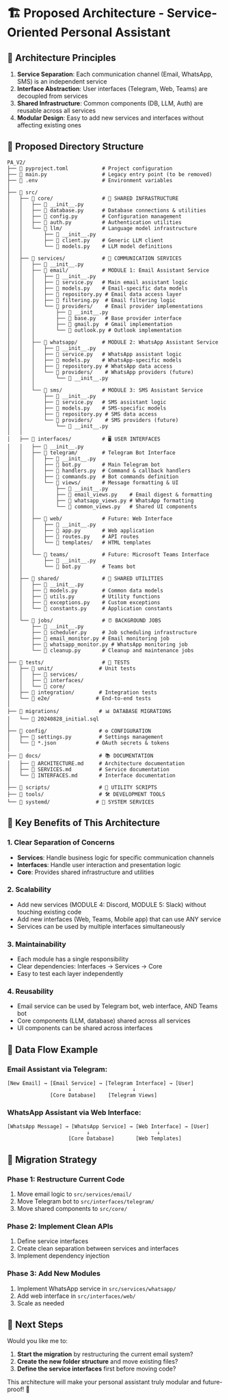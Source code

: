 # 🏗️ Proposed Architecture - Service-Oriented Personal Assistant

## 🎯 Architecture Principles

1. **Service Separation**: Each communication channel (Email, WhatsApp, SMS) is an independent service
2. **Interface Abstraction**: User interfaces (Telegram, Web, Teams) are decoupled from services
3. **Shared Infrastructure**: Common components (DB, LLM, Auth) are reusable across all services
4. **Modular Design**: Easy to add new services and interfaces without affecting existing ones

## 📁 Proposed Directory Structure

```
PA_V2/
├── 📄 pyproject.toml           # Project configuration
├── 📄 main.py                  # Legacy entry point (to be removed)
├── 📄 .env                     # Environment variables
│
├── 📁 src/
│   ├── 📁 core/                # 🔧 SHARED INFRASTRUCTURE
│   │   ├── 📄 __init__.py
│   │   ├── 📄 database.py      # Database connections & utilities
│   │   ├── 📄 config.py        # Configuration management
│   │   ├── 📄 auth.py          # Authentication utilities
│   │   └── 📁 llm/             # Language model infrastructure
│   │       ├── 📄 __init__.py
│   │       ├── 📄 client.py    # Generic LLM client
│   │       └── 📄 models.py    # LLM model definitions
│   │
│   ├── 📁 services/            # 🚀 COMMUNICATION SERVICES
│   │   ├── 📄 __init__.py
│   │   ├── 📁 email/           # MODULE 1: Email Assistant Service
│   │   │   ├── 📄 __init__.py
│   │   │   ├── 📄 service.py   # Main email assistant logic
│   │   │   ├── 📄 models.py    # Email-specific data models
│   │   │   ├── 📄 repository.py # Email data access layer
│   │   │   ├── 📄 filtering.py  # Email filtering logic
│   │   │   └── 📁 providers/    # Email provider implementations
│   │   │       ├── 📄 __init__.py
│   │   │       ├── 📄 base.py   # Base provider interface
│   │   │       ├── 📄 gmail.py  # Gmail implementation
│   │   │       └── 📄 outlook.py # Outlook implementation
│   │   │
│   │   ├── 📁 whatsapp/        # MODULE 2: WhatsApp Assistant Service
│   │   │   ├── 📄 __init__.py
│   │   │   ├── 📄 service.py   # WhatsApp assistant logic
│   │   │   ├── 📄 models.py    # WhatsApp-specific models
│   │   │   ├── 📄 repository.py # WhatsApp data access
│   │   │   └── 📁 providers/    # WhatsApp providers (future)
│   │   │       └── 📄 __init__.py
│   │   │
│   │   └── 📁 sms/             # MODULE 3: SMS Assistant Service
│   │       ├── 📄 __init__.py
│   │       ├── 📄 service.py   # SMS assistant logic
│   │       ├── 📄 models.py    # SMS-specific models
│   │       ├── 📄 repository.py # SMS data access
│   │       └── 📁 providers/    # SMS providers (future)
│   │           └── 📄 __init__.py
│   │
│   ├── 📁 interfaces/          # 🖥️ USER INTERFACES
│   │   ├── 📄 __init__.py
│   │   ├── 📁 telegram/        # Telegram Bot Interface
│   │   │   ├── 📄 __init__.py
│   │   │   ├── 📄 bot.py       # Main Telegram bot
│   │   │   ├── 📄 handlers.py  # Command & callback handlers
│   │   │   ├── 📄 commands.py  # Bot commands definition
│   │   │   └── 📁 views/       # Message formatting & UI
│   │   │       ├── 📄 __init__.py
│   │   │       ├── 📄 email_views.py    # Email digest & formatting
│   │   │       ├── 📄 whatsapp_views.py # WhatsApp formatting
│   │   │       └── 📄 common_views.py   # Shared UI components
│   │   │
│   │   ├── 📁 web/             # Future: Web Interface
│   │   │   ├── 📄 __init__.py
│   │   │   ├── 📄 app.py       # Web application
│   │   │   ├── 📄 routes.py    # API routes
│   │   │   └── 📁 templates/   # HTML templates
│   │   │
│   │   └── 📁 teams/           # Future: Microsoft Teams Interface
│   │       ├── 📄 __init__.py
│   │       └── 📄 bot.py       # Teams bot
│   │
│   ├── 📁 shared/              # 🔄 SHARED UTILITIES
│   │   ├── 📄 __init__.py
│   │   ├── 📄 models.py        # Common data models
│   │   ├── 📄 utils.py         # Utility functions
│   │   ├── 📄 exceptions.py    # Custom exceptions
│   │   └── 📄 constants.py     # Application constants
│   │
│   └── 📁 jobs/                # ⏰ BACKGROUND JOBS
│       ├── 📄 __init__.py
│       ├── 📄 scheduler.py     # Job scheduling infrastructure
│       ├── 📄 email_monitor.py # Email monitoring job
│       ├── 📄 whatsapp_monitor.py # WhatsApp monitoring job
│       └── 📄 cleanup.py       # Cleanup and maintenance jobs
│
├── 📁 tests/                   # 🧪 TESTS
│   ├── 📁 unit/               # Unit tests
│   │   ├── 📁 services/
│   │   ├── 📁 interfaces/
│   │   └── 📁 core/
│   ├── 📁 integration/        # Integration tests
│   └── 📁 e2e/               # End-to-end tests
│
├── 📁 migrations/             # 📊 DATABASE MIGRATIONS
│   └── 📄 20240828_initial.sql
│
├── 📁 config/                 # ⚙️ CONFIGURATION
│   ├── 📄 settings.py         # Settings management
│   └── 📄 *.json             # OAuth secrets & tokens
│
├── 📁 docs/                   # 📚 DOCUMENTATION
│   ├── 📄 ARCHITECTURE.md     # Architecture documentation
│   ├── 📄 SERVICES.md         # Service documentation
│   └── 📄 INTERFACES.md       # Interface documentation
│
├── 📁 scripts/                # 🔧 UTILITY SCRIPTS
├── 📁 tools/                  # 🛠️ DEVELOPMENT TOOLS
└── 📁 systemd/               # 🔄 SYSTEM SERVICES
```

## 🎯 Key Benefits of This Architecture

### 1. **Clear Separation of Concerns**
- **Services**: Handle business logic for specific communication channels
- **Interfaces**: Handle user interaction and presentation logic
- **Core**: Provides shared infrastructure and utilities

### 2. **Scalability**
- Add new services (MODULE 4: Discord, MODULE 5: Slack) without touching existing code
- Add new interfaces (Web, Teams, Mobile app) that can use ANY service
- Services can be used by multiple interfaces simultaneously

### 3. **Maintainability**
- Each module has a single responsibility
- Clear dependencies: Interfaces → Services → Core
- Easy to test each layer independently

### 4. **Reusability**
- Email service can be used by Telegram bot, web interface, AND Teams bot
- Core components (LLM, database) shared across all services
- UI components can be shared across interfaces

## 🔄 Data Flow Example

### Email Assistant via Telegram:
```
[New Email] → [Email Service] → [Telegram Interface] → [User]
                    ↓                    ↓
              [Core Database]    [Telegram Views]
```

### WhatsApp Assistant via Web Interface:
```
[WhatsApp Message] → [WhatsApp Service] → [Web Interface] → [User]
                          ↓                      ↓
                    [Core Database]       [Web Templates]
```

## 🚀 Migration Strategy

### Phase 1: Restructure Current Code
1. Move email logic to `src/services/email/`
2. Move Telegram bot to `src/interfaces/telegram/`
3. Move shared components to `src/core/`

### Phase 2: Implement Clean APIs
1. Define service interfaces
2. Create clean separation between services and interfaces
3. Implement dependency injection

### Phase 3: Add New Modules
1. Implement WhatsApp service in `src/services/whatsapp/`
2. Add web interface in `src/interfaces/web/`
3. Scale as needed

## 🎯 Next Steps

Would you like me to:
1. **Start the migration** by restructuring the current email system?
2. **Create the new folder structure** and move existing files?
3. **Define the service interfaces** first before moving code?

This architecture will make your personal assistant truly modular and future-proof! 🚀
